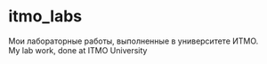 # itmo_labs
Мои лабораторные работы, выполненные в университете ИТМО.  
My lab work, done at ITMO University
